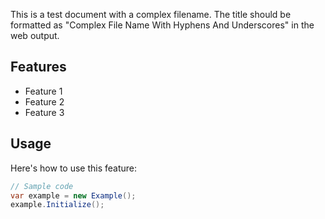 This is a test document with a complex filename. The title should be formatted as "Complex File Name With Hyphens And Underscores" in the web output.

## Features

- Feature 1
- Feature 2 
- Feature 3

## Usage

Here's how to use this feature:

```csharp
// Sample code
var example = new Example();
example.Initialize();
``` 